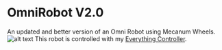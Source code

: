# OmniRobot V2.0
An updated and better version of an Omni Robot using Mecanum Wheels.
![alt text](https://github.com/Nabinho/Nabinho-s-Omni-Robot-V2.0/blob/main/img/OmniRobot.png)
This robot is controlled with my [Everything Controller](https://github.com/Nabinho/Everything_Controller).
